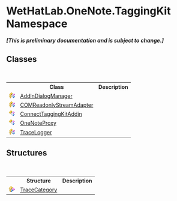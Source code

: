 # WetHatLab.OneNote.TaggingKit Namespace
 _**\[This is preliminary documentation and is subject to change.\]**_

## Classes
&nbsp;<table><tr><th></th><th>Class</th><th>Description</th></tr><tr><td>![Protected class](media/protclass.gif "Protected class")</td><td><a href="3677c315-7cc4-81c8-ab0d-36166e85c632">AddInDialogManager</a></td><td /></tr><tr><td>![Protected class](media/protclass.gif "Protected class")</td><td><a href="82b4dea5-ee9c-563c-3ec1-64d6582ed262">COMReadonlyStreamAdapter</a></td><td /></tr><tr><td>![Public class](media/pubclass.gif "Public class")</td><td><a href="c2bfb19f-308d-c12b-8fc8-09d0f526a39e">ConnectTaggingKitAddin</a></td><td /></tr><tr><td>![Public class](media/pubclass.gif "Public class")</td><td><a href="a46a793f-b110-250f-657a-ecb64aa3bbf7">OneNoteProxy</a></td><td /></tr><tr><td>![Protected class](media/protclass.gif "Protected class")</td><td><a href="a58bd163-de69-89db-8a1f-17c4613506ce">TraceLogger</a></td><td /></tr></table>

## Structures
&nbsp;<table><tr><th></th><th>Structure</th><th>Description</th></tr><tr><td>![Protected structure](media/protstructure.gif "Protected structure")</td><td><a href="692608a8-5e77-ecb8-4fcd-0edae6dceac2">TraceCategory</a></td><td /></tr></table>&nbsp;

